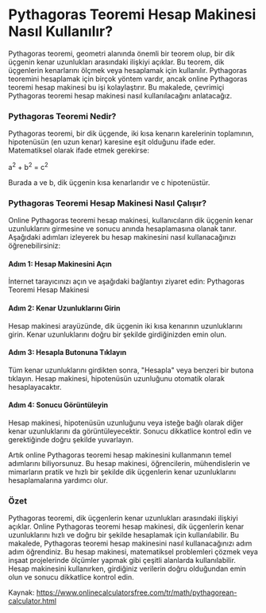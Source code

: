 Pythagoras Teoremi Hesap Makinesi Nasıl Kullanılır?
===================================================

Pythagoras teoremi, geometri alanında önemli bir teorem olup, bir dik üçgenin kenar uzunlukları arasındaki ilişkiyi açıklar. Bu teorem, dik üçgenlerin kenarlarını ölçmek veya hesaplamak için kullanılır. Pythagoras teoremini hesaplamak için birçok yöntem vardır, ancak online Pythagoras teoremi hesap makinesi bu işi kolaylaştırır. Bu makalede, çevrimiçi Pythagoras teoremi hesap makinesi nasıl kullanılacağını anlatacağız.

### Pythagoras Teoremi Nedir?

Pythagoras teoremi, bir dik üçgende, iki kısa kenarın karelerinin toplamının, hipotenüsün (en uzun kenar) karesine eşit olduğunu ifade eder. Matematiksel olarak ifade etmek gerekirse:

a<sup>2</sup> + b<sup>2</sup> = c<sup>2</sup>

Burada a ve b, dik üçgenin kısa kenarlarıdır ve c hipotenüstür.

### Pythagoras Teoremi Hesap Makinesi Nasıl Çalışır?

Online Pythagoras teoremi hesap makinesi, kullanıcıların dik üçgenin kenar uzunluklarını girmesine ve sonucu anında hesaplamasına olanak tanır. Aşağıdaki adımları izleyerek bu hesap makinesini nasıl kullanacağınızı öğrenebilirsiniz:

#### Adım 1: Hesap Makinesini Açın

İnternet tarayıcınızı açın ve aşağıdaki bağlantıyı ziyaret edin: Pythagoras Teoremi Hesap Makinesi

#### Adım 2: Kenar Uzunluklarını Girin

Hesap makinesi arayüzünde, dik üçgenin iki kısa kenarının uzunluklarını girin. Kenar uzunluklarını doğru bir şekilde girdiğinizden emin olun.

#### Adım 3: Hesapla Butonuna Tıklayın

Tüm kenar uzunluklarını girdikten sonra, "Hesapla" veya benzeri bir butona tıklayın. Hesap makinesi, hipotenüsün uzunluğunu otomatik olarak hesaplayacaktır.

#### Adım 4: Sonucu Görüntüleyin

Hesap makinesi, hipotenüsün uzunluğunu veya isteğe bağlı olarak diğer kenar uzunluklarını da görüntüleyecektir. Sonucu dikkatlice kontrol edin ve gerektiğinde doğru şekilde yuvarlayın.

Artık online Pythagoras teoremi hesap makinesini kullanmanın temel adımlarını biliyorsunuz. Bu hesap makinesi, öğrencilerin, mühendislerin ve mimarların pratik ve hızlı bir şekilde dik üçgenlerin kenar uzunluklarını hesaplamalarına yardımcı olur.

### Özet

Pythagoras teoremi, dik üçgenlerin kenar uzunlukları arasındaki ilişkiyi açıklar. Online Pythagoras teoremi hesap makinesi, dik üçgenlerin kenar uzunluklarını hızlı ve doğru bir şekilde hesaplamak için kullanılabilir. Bu makalede, Pythagoras teoremi hesap makinesini nasıl kullanacağınızı adım adım öğrendiniz. Bu hesap makinesi, matematiksel problemleri çözmek veya inşaat projelerinde ölçümler yapmak gibi çeşitli alanlarda kullanılabilir. Hesap makinesini kullanırken, girdiğiniz verilerin doğru olduğundan emin olun ve sonucu dikkatlice kontrol edin.

Kaynak: <https://www.onlinecalculatorsfree.com/tr/math/pythagorean-calculator.html>